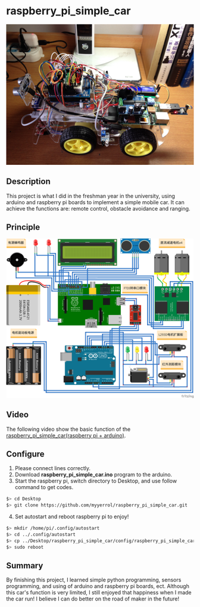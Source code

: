 # raspberry_pi_simple_car

![raspberry_pi_simple_car_c](.images/raspberry_pi_simple_car_3.jpg)

## Description

This project is what I did in the freshman year in the university, using arduino and raspberry pi boards to implement a simple mobile car. It can achieve the functions are: remote control, obstacle avoidance and ranging.

## Principle

![raspberry_pi_simple_car_fritzing](.images/raspberry_pi_simple_car_fritzing.png)

## Video

The following video show the basic function of the [raspberry_pi_simple_car(raspberry pi + arduino)](http://v.youku.com/v_show/id_XNzMzMzcxNjU2.html?from=y1.7-2).

## Configure

1. Please connect lines correctly.
2. Download **raspberry_pi_simple_car.ino** program to the arduino.
3. Start the raspberry pi, switch directory to Desktop, and use follow command to get codes.

  ```bash
  $> cd Desktop
  $> git clone https://github.com/myyerrol/raspberry_pi_simple_car.git
  ```

4. Set autostart and reboot raspberry pi to enjoy!

  ```bash
  $> mkdir /home/pi/.config/autostart
  $> cd ../.config/autostart
  $> cp ../Desktop/raspberry_pi_simple_car/config/raspberry_pi_simple_car.desktop ./
  $> sudo reboot
  ```

## Summary

By finishing this project, I learned simple python programming, sensors programming, and using of arduino and raspberry pi boards, ect. Although this car's function is very limited, I still enjoyed that happiness when I made the car run! I believe I can do better on the road of maker in the future!
